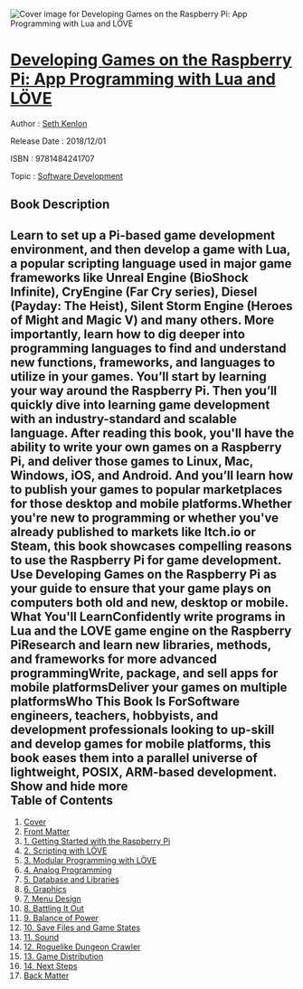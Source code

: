 ![Cover image for Developing Games on the Raspberry Pi: App Programming with Lua and LÖVE](https://imgdetail.ebookreading.net/cover/cover/software_development/EB9781484241707.jpg)

[Developing Games on the Raspberry Pi: App Programming with Lua and LÖVE](https://ebookreading.net/view/book/Developing+Games+on+the+Raspberry+Pi%3A+App+Programming+with+Lua+and+L%C3%96VE-EB9781484241707_1.html "Developing Games on the Raspberry Pi: App Programming with Lua and LÖVE")
====================================================================================================================

Author : [Seth Kenlon](https://ebookreading.net/search/author/Seth+Kenlon)

Release Date : 2018/12/01

ISBN : 9781484241707

Topic : [Software Development](https://ebookreading.net/search/category/software-development)

Book Description
-----------------

 Learn to set up a Pi-based game development environment, and then develop a game with Lua, a popular scripting language used in major game frameworks like Unreal Engine (BioShock Infinite), CryEngine (Far Cry series), Diesel (Payday: The Heist), Silent Storm Engine (Heroes of Might and Magic V) and many others. More importantly, learn how to dig deeper into programming languages to find and understand new functions, frameworks, and languages to utilize in your games.
You’ll start by learning your way around the Raspberry Pi. Then you’ll quickly dive into learning game development with an industry-standard and scalable language. After reading this book, you'll have the ability to write your own games on a Raspberry Pi, and deliver those games to Linux, Mac, Windows, iOS, and Android. And you’ll learn how to publish your games to popular marketplaces for those desktop and mobile platforms.Whether you're new to programming or whether you've already published to markets like Itch.io or Steam, this book showcases compelling reasons to use the Raspberry Pi for game development. Use Developing Games on the Raspberry Pi as your guide to ensure that your game plays on computers both old and new, desktop or mobile.
What You'll LearnConfidently write programs in Lua and the LOVE game engine on the Raspberry PiResearch and learn new libraries, methods, and frameworks for more advanced programmingWrite, package, and sell apps for mobile platformsDeliver your games on multiple platformsWho This Book Is ForSoftware engineers, teachers, hobbyists, and development professionals looking to up-skill and develop games for mobile platforms, this book eases them into a parallel universe of lightweight, POSIX, ARM-based development.           Show and hide more                
Table of Contents
-----------------

1. [Cover](https://ebookreading.net/view/book/Developing+Games+on+the+Raspberry+Pi%3A+App+Programming+with+Lua+and+L%C3%96VE-EB9781484241707_1.html)
1. [Front Matter](https://ebookreading.net/view/book/Developing+Games+on+the+Raspberry+Pi%3A+App+Programming+with+Lua+and+L%C3%96VE-EB9781484241707_2.html)
1. [1. Getting Started with the Raspberry Pi](https://ebookreading.net/view/book/Developing+Games+on+the+Raspberry+Pi%3A+App+Programming+with+Lua+and+L%C3%96VE-EB9781484241707_3.html)
1. [2. Scripting with LÖVE](https://ebookreading.net/view/book/Developing+Games+on+the+Raspberry+Pi%3A+App+Programming+with+Lua+and+L%C3%96VE-EB9781484241707_4.html)
1. [3. Modular Programming with LÖVE](https://ebookreading.net/view/book/Developing+Games+on+the+Raspberry+Pi%3A+App+Programming+with+Lua+and+L%C3%96VE-EB9781484241707_5.html)
1. [4. Analog Programming](https://ebookreading.net/view/book/Developing+Games+on+the+Raspberry+Pi%3A+App+Programming+with+Lua+and+L%C3%96VE-EB9781484241707_6.html)
1. [5. Database and Libraries](https://ebookreading.net/view/book/Developing+Games+on+the+Raspberry+Pi%3A+App+Programming+with+Lua+and+L%C3%96VE-EB9781484241707_7.html)
1. [6. Graphics](https://ebookreading.net/view/book/Developing+Games+on+the+Raspberry+Pi%3A+App+Programming+with+Lua+and+L%C3%96VE-EB9781484241707_8.html)
1. [7. Menu Design](https://ebookreading.net/view/book/Developing+Games+on+the+Raspberry+Pi%3A+App+Programming+with+Lua+and+L%C3%96VE-EB9781484241707_9.html)
1. [8. Battling It Out](https://ebookreading.net/view/book/Developing+Games+on+the+Raspberry+Pi%3A+App+Programming+with+Lua+and+L%C3%96VE-EB9781484241707_10.html)
1. [9. Balance of Power](https://ebookreading.net/view/book/Developing+Games+on+the+Raspberry+Pi%3A+App+Programming+with+Lua+and+L%C3%96VE-EB9781484241707_11.html)
1. [10. Save Files and Game States](https://ebookreading.net/view/book/Developing+Games+on+the+Raspberry+Pi%3A+App+Programming+with+Lua+and+L%C3%96VE-EB9781484241707_12.html)
1. [11. Sound](https://ebookreading.net/view/book/Developing+Games+on+the+Raspberry+Pi%3A+App+Programming+with+Lua+and+L%C3%96VE-EB9781484241707_13.html)
1. [12. Roguelike Dungeon Crawler](https://ebookreading.net/view/book/Developing+Games+on+the+Raspberry+Pi%3A+App+Programming+with+Lua+and+L%C3%96VE-EB9781484241707_14.html)
1. [13. Game Distribution](https://ebookreading.net/view/book/Developing+Games+on+the+Raspberry+Pi%3A+App+Programming+with+Lua+and+L%C3%96VE-EB9781484241707_15.html)
1. [14. Next Steps](https://ebookreading.net/view/book/Developing+Games+on+the+Raspberry+Pi%3A+App+Programming+with+Lua+and+L%C3%96VE-EB9781484241707_16.html)
1. [Back Matter](https://ebookreading.net/view/book/Developing+Games+on+the+Raspberry+Pi%3A+App+Programming+with+Lua+and+L%C3%96VE-EB9781484241707_17.html)
